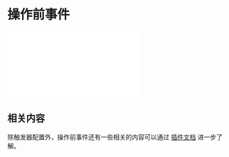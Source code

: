 # 操作前事件

<PluginInfo commercial="true" name="workflow-request-interceptor" link="/handbook/workflow-request-interceptor"></PluginInfo>

<embed src="../../workflow-request-interceptor/trigger.md#L3-L999"></embed>

## 相关内容

除触发器配置外，操作前事件还有一些相关的内容可以通过 [插件文档](../../workflow-request-interceptor/index.md) 进一步了解。
